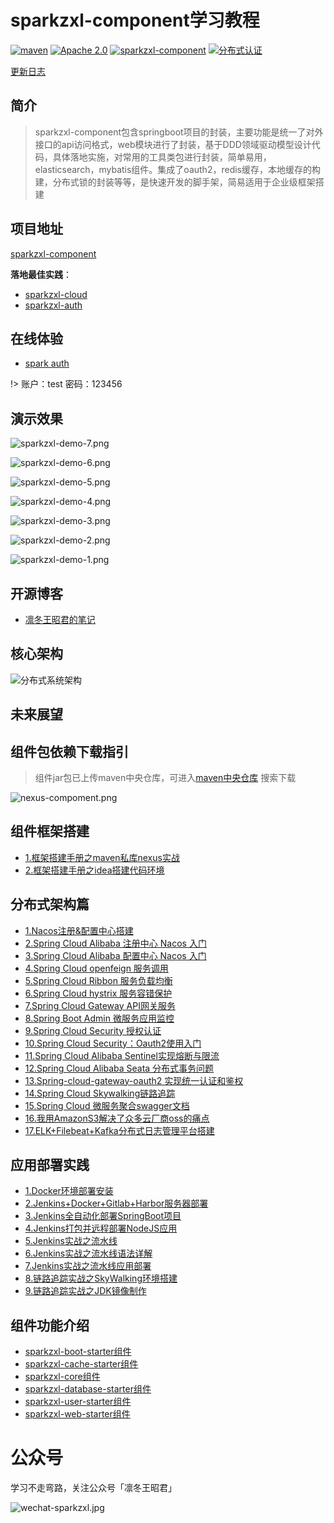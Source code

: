 # sparkzxl-component学习教程

<p>
<a href="https://search.maven.org/"><img src="https://img.shields.io/badge/maven-1.1-blue" alt="maven"></a>
<a href="https://www.apache.org/licenses/"><img src="https://img.shields.io/badge/license-Apache%202.0-blue" alt="Apache 2.0"></a>
<a href="https://github.com/sparkzxl/sparkzxl-component"><img src="https://img.shields.io/badge/组件-sparkzxl--component-orange" alt="sparkzxl-component"></a>
<a href="https://github.com/sparkzxl/sparkzxl-auth"><img src="https://img.shields.io/badge/分布式认证-sparkzxl--auth-success" alt="分布式认证"></a>
</p>

[更新日志](docs/forward/CHANGELOG.md)

## 简介

> sparkzxl-component包含springboot项目的封装，主要功能是统一了对外接口的api访问格式，web模块进行了封装，基于DDD领域驱动模型设计代码，具体落地实施，对常用的工具类包进行封装，简单易用，elasticsearch，mybatis组件。集成了oauth2，redis缓存，本地缓存的构建，分布式锁的封装等等，是快速开发的脚手架，简易适用于企业级框架搭建

## 项目地址

[sparkzxl-component](https://github.com/sparkzxl/sparkzxl-component.git)

**落地最佳实践**：

- [sparkzxl-cloud](https://github.com/sparkzxl/sparkzxl-cloud.git)
- [sparkzxl-auth](https://github.com/sparkzxl/sparkzxl-auth.git)

## 在线体验

- [spark auth](http://119.45.182.28:3000/login)

!> 账户：test 密码：123456

## 演示效果

![sparkzxl-demo-7.png](https://oss.sparksys.top/images/sparkzxl-demo-7.png)

![sparkzxl-demo-6.png](https://oss.sparksys.top/images/sparkzxl-demo-6.png)

![sparkzxl-demo-5.png](https://oss.sparksys.top/images/sparkzxl-demo-5.png)

![sparkzxl-demo-4.png](https://oss.sparksys.top/images/sparkzxl-demo-4.png)

![sparkzxl-demo-3.png](https://oss.sparksys.top/images/sparkzxl-demo-3.png)

![sparkzxl-demo-2.png](https://oss.sparksys.top/images/sparkzxl-demo-2.png)

![sparkzxl-demo-1.png](https://oss.sparksys.top/images/sparkzxl-demo-1.png)

## 开源博客

- [凛冬王昭君的笔记](https://www.sparksys.top)

## 核心架构

![分布式系统架构](https://oss.sparksys.top/sparkzxl-component/distributed-architecture.jpg)

## 未来展望

## 组件包依赖下载指引

> 组件jar包已上传maven中央仓库，可进入[maven中央仓库](https://search.maven.org/) 搜索下载

![nexus-compoment.png](https://oss.sparksys.top/sparkzxl-component/nexus-compoment.png)

## 组件框架搭建

- [1.框架搭建手册之maven私库nexus实战](docs/forward/framework/框架搭建手册之maven私库nexus实战.md)
- [2.框架搭建手册之idea搭建代码环境](docs/forward/framework/框架搭建手册之idea搭建代码环境.md)

## 分布式架构篇

- [1.Nacos注册&配置中心搭建](docs/forward/distributed/分布式架构之Nacos注册&配置中心搭建.md)
- [2.Spring Cloud Alibaba 注册中心 Nacos 入门](docs/forward/distributed/分布式架构之SpringCloudAlibaba注册中心Nacos入门.md)
- [3.Spring Cloud Alibaba 配置中心 Nacos 入门](docs/forward/distributed/分布式架构之SpringCloudAlibaba配置中心Nacos入门.md)
- [4.Spring Cloud openfeign 服务调用](docs/forward/222)
- [5.Spring Cloud Ribbon 服务负载均衡](docs/forward/222)
- [6.Spring Cloud hystrix 服务容错保护](docs/forward/222)
- [7.Spring Cloud Gateway API网关服务](docs/forward/222)
- [8.Spring Boot Admin 微服务应用监控](docs/forward/222)
- [9.Spring Cloud Security 授权认证](docs/forward/222)
- [10.Spring Cloud Security：Oauth2使用入门](docs/forward/222)
- [11.Spring Cloud Alibaba Sentinel实现熔断与限流](docs/forward/222)
- [12.Spring Cloud Alibaba Seata 分布式事务问题](docs/forward/222)
- [13.Spring-cloud-gateway-oauth2 实现统一认证和鉴权](docs/forward/222)
- [14.Spring Cloud Skywalking链路追踪](docs/forward/222)
- [15.Spring Cloud 微服务聚合swagger文档](docs/forward/222)
- [16.我用AmazonS3解决了众多云厂商oss的痛点](docs/forward/distributed/我用AmazonS3解决了众多云厂商oss的痛点.md)
- [17.ELK+Filebeat+Kafka分布式日志管理平台搭建](docs/forward/distributed/分布式架构之ELK+Filebeat+Kafka分布式日志管理平台搭建.md)

## 应用部署实践

- [1.Docker环境部署安装](docs/forward/deploy/Docker环境部署安装.md)
- [2.Jenkins+Docker+Gitlab+Harbor服务器部署](docs/forward/deploy/Jenkins+Docker+Gitlab+Harbor服务器部署.md)
- [3.Jenkins全自动化部署SpringBoot项目](docs/forward/deploy/Jenkins全自动化部署SpringBoot项目.md)
- [4.Jenkins打包并远程部署NodeJS应用](docs/forward/deploy/Jenkins打包并远程部署NodeJS应用.md)
- [5.Jenkins实战之流水线](docs/forward/deploy/Jenkins实战之流水线.md)
- [6.Jenkins实战之流水线语法详解](docs/forward/deploy/Jenkins实战之流水线语法详解.md)
- [7.Jenkins实战之流水线应用部署](docs/forward/deploy/Jenkins实战之流水线应用部署.md)
- [8.链路追踪实战之SkyWalking环境搭建](docs/forward/distributed/链路追踪实战之SkyWalking环境搭建.md)
- [9.链路追踪实战之JDK镜像制作](docs/forward/distributed/链路追踪实战之JDK镜像制作.md)

## 组件功能介绍

- [sparkzxl-boot-starter组件](docs/forward/component/sparkzxl-boot.md)
- [sparkzxl-cache-starter组件](docs/forward/component/sparkzxl-cache.md)
- [sparkzxl-core组件](docs/forward/component/sparkzxl-core.md)
- [sparkzxl-database-starter组件](docs/forward/component/sparkzxl-database.md)
- [sparkzxl-user-starter组件](docs/forward/component/sparkzxl-user.md)
- [sparkzxl-web-starter组件](docs/forward/component/sparkzxl-web.md)

# 公众号

学习不走弯路，关注公众号「凛冬王昭君」

![wechat-sparkzxl.jpg](https://oss.sparksys.top/sparkzxl-component/wechat-sparkzxl.jpg)
